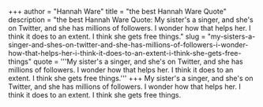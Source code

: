 +++
author = "Hannah Ware"
title = "the best Hannah Ware Quote"
description = "the best Hannah Ware Quote: My sister's a singer, and she's on Twitter, and she has millions of followers. I wonder how that helps her. I think it does to an extent. I think she gets free things."
slug = "my-sisters-a-singer-and-shes-on-twitter-and-she-has-millions-of-followers-i-wonder-how-that-helps-her-i-think-it-does-to-an-extent-i-think-she-gets-free-things"
quote = '''My sister's a singer, and she's on Twitter, and she has millions of followers. I wonder how that helps her. I think it does to an extent. I think she gets free things.'''
+++
My sister's a singer, and she's on Twitter, and she has millions of followers. I wonder how that helps her. I think it does to an extent. I think she gets free things.
